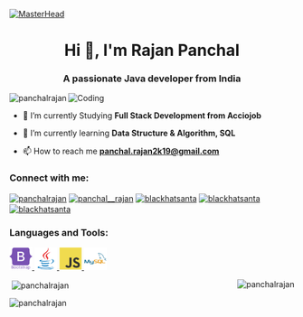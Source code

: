 [![MasterHead](https://raw.githubusercontent.com/sagar-viradiya/sagar-viradiya/master/resources/banner.png)](https://github.com/panchalrajan)
<h1 align="center">Hi 👋, I'm Rajan Panchal</h1>
<h3 align="center">A passionate Java developer from India</h3>
<img align="right" alt="Coding" width="400" src="https://i.pinimg.com/originals/7c/e9/e3/7ce9e34927261d3b035090cac779fec5.gif">
<p align="left"> <img src="https://komarev.com/ghpvc/?username=panchalrajan&label=Profile%20views&color=0e75b6&style=flat" alt="panchalrajan" /> </p>

- 🔭 I’m currently Studying **Full Stack Development from Acciojob**

- 🌱 I’m currently learning **Data Structure & Algorithm, SQL**

- 📫 How to reach me **panchal.rajan2k19@gmail.com**

<h3 align="left">Connect with me:</h3>
<p align="left">
<a href="https://www.linkedin.com/in/panchalrajan" target="blank"><img align="center" src="https://upload.wikimedia.org/wikipedia/commons/thumb/8/81/LinkedIn_icon.svg/1024px-LinkedIn_icon.svg.png" alt="panchalrajan" height="40" width="40" /></a>
<a href="https://www.instagram.com/panchal__rajan" target="blank"><img align="center" src="https://upload.wikimedia.org/wikipedia/commons/thumb/e/e7/Instagram_logo_2016.svg/1024px-Instagram_logo_2016.svg.png" alt="panchal__rajan" height="40" width="40" /></a>
<a href="https://www.leetcode.com/blackhatsanta" target="blank"><img align="center" src="https://upload.wikimedia.org/wikipedia/commons/thumb/a/ab/LeetCode_logo_white_no_text.svg/867px-LeetCode_logo_white_no_text.svg.png" alt="blackhatsanta" height="40" width="40" /></a>
<a href="https://www.codechef.com/users/blackhatsanta" target="blank"><img align="center" src="https://cdn.jsdelivr.net/npm/simple-icons@3.1.0/icons/codechef.svg" alt="blackhatsanta" height="40" width="40" /></a>
<a href="https://www.hackerrank.com/blackhatsanta" target="blank"><img align="center" src="https://upload.wikimedia.org/wikipedia/commons/thumb/4/40/HackerRank_Icon-1000px.png/900px-HackerRank_Icon-1000px.png" alt="blackhatsanta" height="40" width="40" /></a>
</p>

<h3 align="left">Languages and Tools:</h3>
<p align="left"> <a href="https://getbootstrap.com" target="_blank" rel="noreferrer"> <img src="https://raw.githubusercontent.com/devicons/devicon/master/icons/bootstrap/bootstrap-plain-wordmark.svg" alt="bootstrap" width="40" height="40"/> </a> <a href="https://www.java.com" target="_blank" rel="noreferrer"> <img src="https://raw.githubusercontent.com/devicons/devicon/master/icons/java/java-original.svg" alt="java" width="40" height="40"/> </a> <a href="https://developer.mozilla.org/en-US/docs/Web/JavaScript" target="_blank" rel="noreferrer"> <img src="https://raw.githubusercontent.com/devicons/devicon/master/icons/javascript/javascript-original.svg" alt="javascript" width="40" height="40"/> </a> <a href="https://www.mysql.com/" target="_blank" rel="noreferrer"> <img src="https://raw.githubusercontent.com/devicons/devicon/master/icons/mysql/mysql-original-wordmark.svg" alt="mysql" width="40" height="40"/> </a> </p>

<p><img align="right" src="https://github-readme-stats.vercel.app/api/top-langs?username=panchalrajan&show_icons=true&locale=en&layout=compact" alt="panchalrajan" /></p>

<p>&nbsp;<img align="center" src="https://github-readme-stats.vercel.app/api?username=panchalrajan&show_icons=true&locale=en" alt="panchalrajan" /></p>


<p><img align="left" src="https://github-readme-streak-stats.herokuapp.com/?user=panchalrajan&" alt="panchalrajan" /></p>
